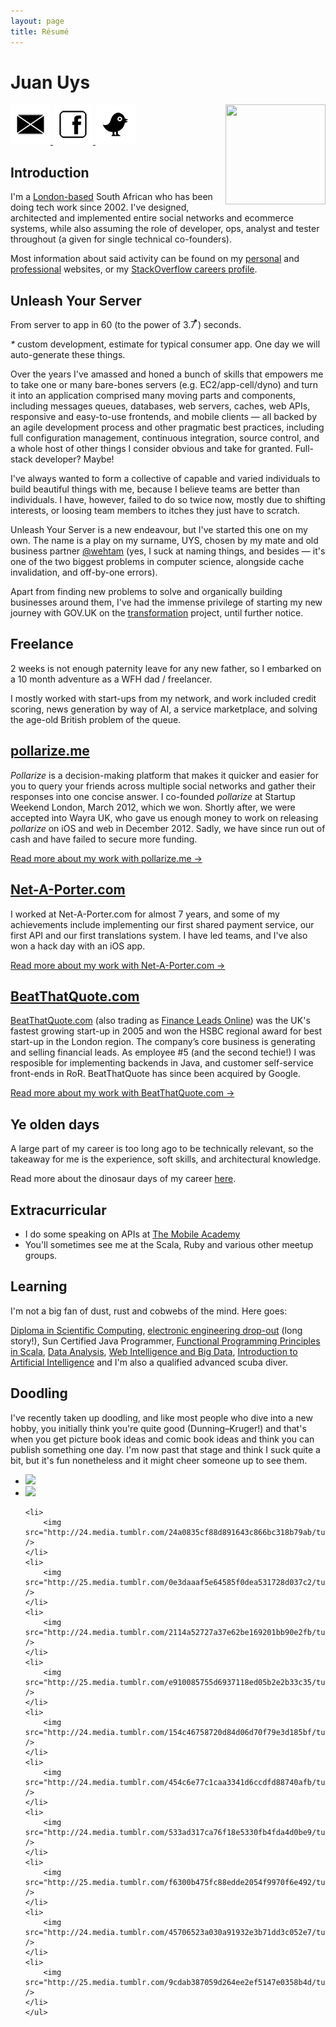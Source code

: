 ```yaml
---
layout: page
title: Résumé
---
```


# Juan Uys

<img src="http://www.gravatar.com/avatar/c22bbf2aac2a3841d80f5363d73e3ebe.png?s=512" width="160" height="160" align="right" class="pull-right">

<a href="mailto:%6F%70%79%61%74%65%40%67%6D%61%69%6C%2E%63%6F%6D" title="Contact me.">
  <img src="/res/icons/email.png">
</a>
<a href="https://www.facebook.com/opyate" title="My Facebook profile">
  <img src="/res/icons/facebook.png">
</a>
<a href="http://twitter.com/opyate" title="My Twitter profile">
  <img src="/res/icons/twitter-2.png">
</a>

## Introduction

I'm a [London-based](http://pits-to-palace.tumblr.com/) South African who has been doing tech work since 2002. I've designed, architected and implemented entire social networks and ecommerce systems, while also assuming the role of developer, ops, analyst and tester throughout (a given for single technical co-founders).

Most information about said activity can be found on my [personal](http://opyate.com) and [professional](http://uys.io) websites, or my [StackOverflow careers profile](http://careers.stackoverflow.com/opyate).

## Unleash Your Server

From server to app in 60 (to the power of 3.7 &#8432;) seconds.

<em>*</em> custom development, estimate for typical consumer app. One day we will auto-generate these things.

Over the years I've amassed and honed a bunch of skills that empowers me to take one or many bare-bones servers (e.g. EC2/app-cell/dyno) and turn it into an application comprised many moving parts and components, including messages queues, databases, web servers, caches, web APIs, responsive and easy-to-use frontends, and mobile clients &mdash; all backed by an agile development process and other pragmatic best practices, including full configuration management, continuous integration, source control, and a whole host of other things I consider obvious and take for granted. Full-stack developer? Maybe!

I've always wanted to form a collective of capable and varied individuals to build beautiful things with me, because I believe teams are better than individuals. I have, however, failed to do so twice now, mostly due to shifting interests, or loosing team members to itches they just have to scratch.

Unleash Your Server is a new endeavour, but I've started this one on my own. The name is a play on my surname, UYS, chosen by my mate and old business partner [@wehtam](http://twitter.com/wehtam) (yes, I suck at naming things, and besides &mdash; it's one of the two biggest problems in computer science, alongside cache invalidation, and off-by-one errors).

Apart from finding new problems to solve and organically building businesses around them, I've had the immense privilege of starting my new journey with GOV.UK on the [transformation](https://gds.blog.gov.uk/2014/01/29/200-days-of-transformation-200-days-to-go/) project, until further notice. 

## Freelance

2 weeks is not enough paternity leave for any new father, so I embarked on a 10 month adventure as a WFH dad / freelancer.

I mostly worked with start-ups from my network, and work included credit scoring, news generation by way of AI, a service marketplace, and solving the age-old British problem of the queue.

## [pollarize.me](http://app.pollarize.me)

*Pollarize* is a decision-making platform that makes it quicker and easier for you to query your friends across multiple social networks and gather their responses into one concise answer. I co-founded *pollarize* at Startup Weekend London, March 2012, which we won. Shortly after, we were accepted into Wayra UK, who gave us enough money to work on releasing *pollarize* on iOS and web in December 2012. Sadly, we have since run out of cash and have failed to secure more funding.

[Read more about my work with pollarize.me &rarr;](/tag/pollarize)

## [Net-A-Porter.com](http://www.net-a-porter.com/)

I worked at Net-A-Porter.com for almost 7 years, and some of my achievements include implementing our first shared payment service, our first API and our first translations system. I have led teams, and I've also won a hack day with an iOS app.

[Read more about my work with Net-A-Porter.com &rarr;](/about/resume/netaporter/)

## [BeatThatQuote.com](http://www.beatthatquote.com) 


[BeatThatQuote.com](http://www.beatthatquote.com/) (also trading as [Finance Leads Online](http://financeleadsonline.co.uk)) was the UK's fastest growing start-up in 2005 and won the HSBC regional award for best start-up in the London region. The company’s core business is generating and selling financial leads. As employee #5 (and the second techie!) I was resposible for implementing backends in Java, and customer self-service front-ends in RoR. BeatThatQuote has since been acquired by Google.

[Read more about my work with BeatThatQuote.com &rarr;](/about/resume/beatthatquote/)

## Ye olden days

A large part of my career is too long ago to be technically relevant, so the takeaway for me is the experience, soft skills, and architectural knowledge.

Read more about the dinosaur days of my career [here](/about/resume/dinosaur/).

## Extracurricular

* I do some speaking on APIs at [The Mobile Academy](http://themobileacademy.org.uk/whos-who/juan-uys/)
* You'll sometimes see me at the Scala, Ruby and various other meetup groups.

## Learning

I'm not a big fan of dust, rust and cobwebs of the mind. Here goes:

[Diploma in Scientific Computing](http://issc.uj.ac.za/issc/scschool.html), [electronic engineering drop-out](http://www.uj.ac.za/EN/Faculties/engineering/departments/eeesci/Pages/default.aspx) (long story!), Sun Certified Java Programmer, [Functional Programming Principles in Scala](https://www.coursera.org/course/progfun), [Data Analysis](https://www.coursera.org/course/dataanalysis), [Web Intelligence and Big Data](https://www.coursera.org/course/bigdata), [Introduction to Artificial Intelligence](https://www.udacity.com/course/cs271) and I'm also a qualified advanced scuba diver.

## Doodling

I've recently taken up doodling, and like most people who dive into a new hobby, you initially think you're quite good (Dunning–Kruger!) and that's when you get picture book ideas and comic book ideas and think you can publish something one day. I'm now past that stage and think I suck quite a bit, but it's fun nonetheless and it might cheer someone up to see them.

<script src="//cdnjs.cloudflare.com/ajax/libs/jquery/2.0.3/jquery.min.js"></script>
<script src="//cdnjs.cloudflare.com/ajax/libs/flexslider/2.1/jquery.flexslider-min.js"></script>
<script type="text/javascript">
$(function(){
	SyntaxHighlighter.all();
});
$(window).load(function(){
	$('.flexslider').flexslider({
	animation: "slide",
	animationLoop: false,
	itemWidth: 210,
	itemMargin: 5,
	pausePlay: true,
	start: function(slider){
		$('body').removeClass('loading');
	}
	});
});
</script>


<section class="slider">
<div class="flexslider carousel">
	<ul class="slides">
	<li>
		<img src="http://25.media.tumblr.com/5699d1d443340a7fe86e34e1ca1035b9/tumblr_mou3q21qwF1ri2z5io1_500.jpg" />
	</li>
	<li>
		<img src="http://24.media.tumblr.com/3d69032be81c3b56533a5bb48ab2903a/tumblr_moqhspSNeW1ri2z5io1_500.jpg" />
	</li>

	<li>
		<img src="http://24.media.tumblr.com/24a0835cf88d891643c866bc318b79ab/tumblr_moatx64UWx1ri2z5io1_500.jpg" />
	</li>
	<li>
		<img src="http://25.media.tumblr.com/0e3daaaf5e64585f0dea531728d037c2/tumblr_mo8rc4h5de1ri2z5io1_500.jpg" />
	</li>
	<li>
		<img src="http://24.media.tumblr.com/2114a52727a37e62be169201bb90e2fb/tumblr_mo71t5aYMt1ri2z5io1_500.jpg" />
	</li>
	<li>
		<img src="http://25.media.tumblr.com/e910085755d6937118ed05b2e2b33c35/tumblr_mo0ewe5zEo1ri2z5io1_500.jpg" />
	</li>
	<li>
		<img src="http://24.media.tumblr.com/154c46758720d84d06d70f79e3d185bf/tumblr_mnpj8cIkth1ri2z5io1_500.jpg" />
	</li>
	<li>
		<img src="http://24.media.tumblr.com/454c6e77c1caa3341d6ccdfd88740afb/tumblr_mmvo8o9wRz1ri2z5io1_500.jpg" />
	</li>
	<li>
		<img src="http://24.media.tumblr.com/533ad317ca76f18e5330fb4fda4d0be9/tumblr_mmuwh81dSF1ri2z5io1_500.jpg" />
	</li>
	<li>
		<img src="http://25.media.tumblr.com/f6300b475fc88edde2054f9970f6e492/tumblr_mmtz4rWmXa1ri2z5io1_500.jpg" />
	</li>
	<li>
		<img src="http://24.media.tumblr.com/45706523a030a91932e3b71dd3c052e7/tumblr_mmql56HJUH1ri2z5io1_500.jpg" />
	</li>
	<li>
		<img src="http://25.media.tumblr.com/9cdab387059d264ee2ef5147e0358b4d/tumblr_mlju91r2J01ri2z5io1_500.jpg" />
	</li>
	</ul>
</div>
</section>
